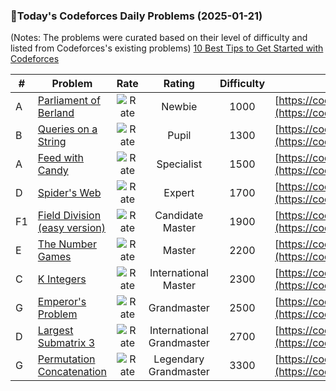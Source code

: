 ### 🌟Today's Codeforces Daily Problems (2025-01-21)
(Notes: The problems were curated based on their level of difficulty and listed from Codeforces's existing problems)
[10 Best Tips to Get Started with Codeforces](https://github.com/ika9810/Codeforces-Daily-Problems/blob/main/10%20Best%20Tips%20to%20Get%20Started%20with%20Codeforces.md)

| # | Problem | Rate| Rating | Difficulty | Contest |
|---| ----- | :--------: | :----------: | :----------: | ---------- |
|A|[Parliament of Berland](https://codeforces.com/contest/644/problem/A)|![Rate](https://img.shields.io/badge/Newbie-1000-lightgrey)|Newbie|1000|[https://codeforces.com/contest/644](https://codeforces.com/contest/644)|
|B|[Queries on a String](https://codeforces.com/contest/598/problem/B)|![Rate](https://img.shields.io/badge/Pupil-1300-brightgreen)|Pupil|1300|[https://codeforces.com/contest/598](https://codeforces.com/contest/598)|
|A|[Feed with Candy](https://codeforces.com/contest/436/problem/A)|![Rate](https://img.shields.io/badge/Specialist-1500-9cf)|Specialist|1500|[https://codeforces.com/contest/436](https://codeforces.com/contest/436)|
|D|[Spider's Web](https://codeforces.com/contest/216/problem/D)|![Rate](https://img.shields.io/badge/Expert-1700-blue)|Expert|1700|[https://codeforces.com/contest/216](https://codeforces.com/contest/216)|
|F1|[Field Division (easy version)](https://codeforces.com/contest/1980/problem/F1)|![Rate](https://img.shields.io/badge/Candidate%20Master-1900-blueviolet)|Candidate Master|1900|[https://codeforces.com/contest/1980](https://codeforces.com/contest/1980)|
|E|[The Number Games](https://codeforces.com/contest/980/problem/E)|![Rate](https://img.shields.io/badge/Master-2200-orange)|Master|2200|[https://codeforces.com/contest/980](https://codeforces.com/contest/980)|
|C|[K Integers](https://codeforces.com/contest/1268/problem/C)|![Rate](https://img.shields.io/badge/International%20Master-2300-orange)|International Master|2300|[https://codeforces.com/contest/1268](https://codeforces.com/contest/1268)|
|G|[Emperor's Problem](https://codeforces.com/contest/46/problem/G)|![Rate](https://img.shields.io/badge/Grandmaster-2500-red)|Grandmaster|2500|[https://codeforces.com/contest/46](https://codeforces.com/contest/46)|
|D|[Largest Submatrix 3](https://codeforces.com/contest/407/problem/D)|![Rate](https://img.shields.io/badge/International%20Grandmaster-2700-red)|International Grandmaster|2700|[https://codeforces.com/contest/407](https://codeforces.com/contest/407)|
|G|[Permutation Concatenation](https://codeforces.com/contest/1266/problem/G)|![Rate](https://img.shields.io/badge/Legendary%20Grandmaster-3300-red)|Legendary Grandmaster|3300|[https://codeforces.com/contest/1266](https://codeforces.com/contest/1266)|
